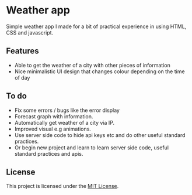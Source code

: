 # Weather app
Simple weather app I made for a bit of practical experience in using HTML, CSS and javascript.

## Features
- Able to get the weather of a city with other pieces of information
- Nice minimalistic UI design that changes colour depending on the time of day

## To do
- Fix some errors / bugs like the error display
- Forecast graph with information.
- Automatically get weather of a city via IP.
- Improved visual e.g animations.
- Use server side code to hide api keys etc and do other useful standard practices.
- Or begin new project and learn to learn server side code, useful standard practices and apis.

## License
This project is licensed under the [MIT License](LICENSE).
